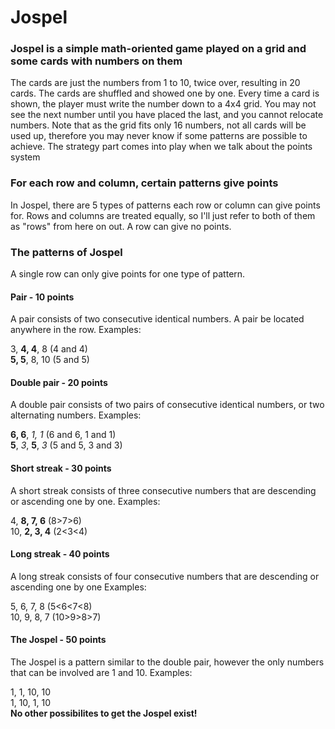 # Jospel

### Jospel is a simple math-oriented game played on a grid and some cards with numbers on them  

The cards are just the numbers from 1 to 10, twice over, resulting in 20 cards. The cards are shuffled and showed one by one. Every time a card is shown, the player must write the number down to a 4x4 grid. You may not see the next number until you have placed the last, and you cannot relocate numbers. Note that as the grid fits only 16 numbers, not all cards will be used up, therefore you may never know if some patterns are possible to achieve. The strategy part comes into play when we talk about the points system

### For each row and column, certain patterns give points

In Jospel, there are 5 types of patterns each row or column can give points for. Rows and columns are treated equally, so I'll just refer to both of them as "rows" from here on out. A row can give no points.

### The patterns of Jospel

A single row can only give points for one type of pattern.

#### Pair - 10 points
A pair consists of two consecutive identical numbers. A pair be located anywhere in the row.
Examples:

3, __4, 4__, 8 (4 and 4)   
__5, 5__, 8, 10 (5 and 5)    

#### Double pair - 20 points
A double pair consists of two pairs of consecutive identical numbers, or two alternating numbers.
Examples:

**6, 6**, *1, 1* (6 and 6, 1 and 1)    
**5**, *3*, **5**, *3* (5 and 5, 3 and 3)     

#### Short streak - 30 points
A short streak consists of three consecutive numbers that are descending or ascending one by one.
Examples:

4, __8, 7, 6__ (8>7>6)    
10, __2, 3, 4__ (2<3<4)    

#### Long streak - 40 points
A long streak consists of four consecutive numbers that are descending or ascending one by one
Examples:

5, 6, 7, 8 (5<6<7<8)    
10, 9, 8, 7 (10>9>8>7)    

#### The Jospel - 50 points
The Jospel is a pattern similar to the double pair, however the only numbers that can be involved are 1 and 10.
Examples:

1, 1, 10, 10     
1, 10, 1, 10    
**No other possibilites to get the Jospel exist!**

